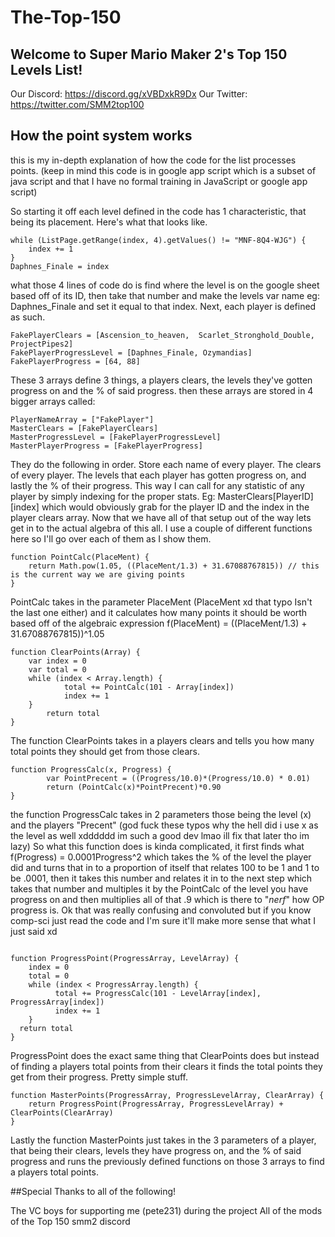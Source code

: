 # The-Top-150

## Welcome to Super Mario Maker 2's Top 150 Levels List!
Our Discord: https://discord.gg/xVBDxkR9Dx
Our Twitter: https://twitter.com/SMM2top100

## How the point system works

this is my in-depth explanation of how the code for the list processes points. (keep in mind this code is in google app script which is a subset of java script and that I have no formal training in JavaScript or google app script)

So starting it off each level defined in the code has 1 characteristic, that being its placement. Here's what that looks like.

```shell	
while (ListPage.getRange(index, 4).getValues() != "MNF-8Q4-WJG") {
	index += 1
}
Daphnes_Finale = index
```	
	
what those 4 lines of code do is find where the level is on the google sheet based off of its ID, then take that number and make the levels var name eg: Daphnes_Finale and set it equal to that index. Next, each player is defined as such. 

```shell
FakePlayerClears = [Ascension_to_heaven,  Scarlet_Stronghold_Double, ProjectPipes2]
FakePlayerProgressLevel = [Daphnes_Finale, Ozymandias]
FakePlayerProgress = [64, 88]
```
	
These 3 arrays define 3 things, a players clears, the levels they've gotten progress on and the % of said progress. then these arrays are stored in 4 bigger arrays called:

```shell
PlayerNameArray = ["FakePlayer"]
MasterClears = [FakePlayerClears]
MasterProgressLevel = [FakePlayerProgressLevel]
MasterPlayerProgress = [FakePlayerProgress]
```	
	
They do the following in order. Store each name of every player. The clears of every player. The levels that each player has gotten progress on, and lastly the % of their progress. This way I can call for any statistic of any player by simply indexing for the proper stats. Eg: MasterClears[PlayerID][index] which would obviously grab for the player ID and the index in the player clears array. Now that we have all of that setup out of the way lets get in to the actual algebra of this all. I use a couple of different functions here so I'll go over each of them as I show them.

```shell
function PointCalc(PlaceMent) {
  	return Math.pow(1.05, ((PlaceMent/1.3) + 31.67088767815)) // this is the current way we are giving points 
}
```	
	
PointCalc takes in the parameter PlaceMent (PlaceMent xd that typo Isn't the last one either) and it calculates how many points it should be worth based off of the algebraic expression f(PlaceMent) = ((PlaceMent/1.3) + 31.67088767815))^1.05 

```shell
function ClearPoints(Array) {
  	var index = 0
  	var total = 0
 	while (index < Array.length) {
    		total += PointCalc(101 - Array[index])
    		index += 1
  	}
        return total
}
```		
		
The function ClearPoints takes in a players clears and tells you how many total points they should get from those clears.

```shell
function ProgressCalc(x, Progress) {
    	var PointPrecent = ((Progress/10.0)*(Progress/10.0) * 0.01)
    	return (PointCalc(x)*PointPrecent)*0.90  
}
```	
	
the function ProgressCalc takes in 2 parameters those being the level (x) and the players "Precent" (god fuck these typos why the hell did i use x as the level as well xdddddd im such a good dev lmao ill fix that later tho im lazy) So what this function does is kinda complicated, it first finds what f(Progress) = 0.0001Progress^2 which takes the % of the level the player did and turns that in to a proportion of itself that relates 100 to be 1 and 1 to be .0001, then it takes this number and relates it in to the next step which takes that number and multiples it by the PointCalc of the level you have progress on and then multiplies all of that .9 which is there to "*nerf*" how OP progress is. Ok that was really confusing and convoluted but if you know comp-sci just read the code and I'm sure it'll make more sense that what I just said xd

<img src="">

```shell
function ProgressPoint(ProgressArray, LevelArray) {
 	index = 0
 	total = 0
 	while (index < ProgressArray.length) {
 	 	  total += ProgressCalc(101 - LevelArray[index], ProgressArray[index])
  		  index += 1
  	}
  return total
}
```
	
ProgressPoint does the exact same thing that ClearPoints does but instead of finding a players total points from their clears it finds the total points they get from their progress. Pretty simple stuff.

```shell
function MasterPoints(ProgressArray, ProgressLevelArray, ClearArray) {
  	return ProgressPoint(ProgressArray, ProgressLevelArray) +  ClearPoints(ClearArray)
}
```	
	
Lastly the function MasterPoints just takes in the 3 parameters of a player, that being their clears, levels they have progress on, and the % of said progress and runs the previously defined functions on those 3 arrays to find a players total points. 


##Special Thanks to all of the following! 

The VC boys for supporting me (pete231) during the project 
All of the mods of the Top 150 smm2 discord 
